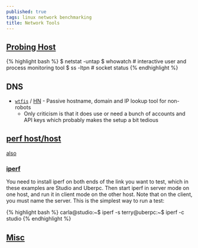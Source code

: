 ```yaml
---
published: true
tags: linux network benchmarking
title: Network Tools
---
```

## [Probing Host](https://www.linux.com/learn/who-and-what-my-network-probing-your-network-linux)

{% highlight bash %}
$ netstat -untap
$ whowatch			# interactive  user and process monitoring tool
$ ss -ltpn			# socket status
{% endhighlight %}


## DNS
- [`wtfis`](https://github.com/pirxthepilot/wtfis?tab=readme-ov-file#wtfis) / [HN](https://news.ycombinator.com/item?id=43967962) - Passive hostname, domain and IP lookup tool for non-robots
	- Only criticism is that it does use or need a bunch of accounts and API keys which probably makes the setup a bit tedious

## [perf host/host](https://linuxaria.com/article/tool-command-line-bandwidth-linux)
[also](https://www.linux.com/learn/five-funny-little-linux-network-testers-and-monitors)

### [iperf](https://askubuntu.com/questions/7976/how-do-you-test-the-network-speed-betwen-two-boxes#7977)

You need to install iperf on both ends of the link you want to test, which in these examples are Studio and Uberpc. Then start iperf in server mode on one host, and run it in client mode on the other host. Note that on the client, you must name the server. This is the simplest way to run a test:

{% highlight bash %}
carla@studio:~$ iperf -s
terry@uberpc:~$ iperf -c studio
{% endhighlight %}


## [Misc](http://www.linuxhomenetworking.com/wiki/index.php/Quick_HOWTO_:_Ch04_:_Simple_Network_Troubleshooting)
